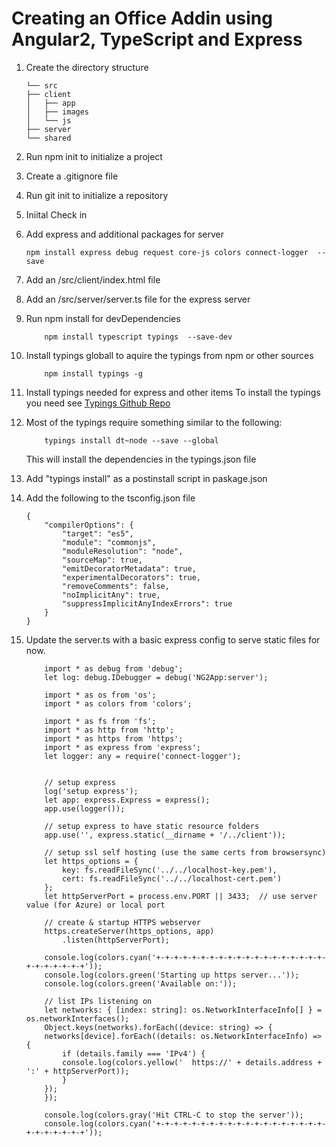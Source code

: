 # Creating an Office Addin using Angular2, TypeScript and Express

1. Create the directory structure 
    ```
    └── src
    ├── client
    │   ├── app
    │   ├── images
    │   └── js
    ├── server
    └── shared
    ```
2. Run npm init to initialize a project
3. Create a .gitignore file
4. Run git init to initialize a repository 
5. Iniital Check in 
6. Add express and additional packages for server
   ``` 
   npm install express debug request core-js colors connect-logger  --save
   ```
7. Add an /src/client/index.html file 
8. Add an /src/server/server.ts file for the express server
9. Run npm install for devDependencies 
    ```
        npm install typescript typings  --save-dev
    ```
10. Install typings globall to aquire the typings from npm or other sources
    ```
        npm install typings -g 
    ```
11. Install typings needed for express and other items 
To install the typings you need see [Typings Github Repo](https://github.com/typings/typings)
12. Most of the typings require something similar to the following:
    ```
        typings install dt~node --save --global
    ```

    This will install the dependencies in the typings.json file
13. Add "typings install" as a postinstall script in paskage.json
14. Add the following to the tsconfig.json file
    ```
    {
        "compilerOptions": {
            "target": "es5",
            "module": "commonjs",
            "moduleResolution": "node",
            "sourceMap": true,
            "emitDecoratorMetadata": true,
            "experimentalDecorators": true,
            "removeComments": false,
            "noImplicitAny": true,
            "suppressImplicitAnyIndexErrors": true
        }
    }

    ```
15. Update the server.ts with a basic express config to serve static files for now. 
    ```
        import * as debug from 'debug';
        let log: debug.IDebugger = debug('NG2App:server');

        import * as os from 'os';
        import * as colors from 'colors';

        import * as fs from 'fs';
        import * as http from 'http';
        import * as https from 'https';
        import * as express from 'express';
        let logger: any = require('connect-logger');


        // setup express
        log('setup express');
        let app: express.Express = express();
        app.use(logger());

        // setup express to have static resource folders
        app.use('', express.static(__dirname + '/../client'));

        // setup ssl self hosting (use the same certs from browsersync)
        let https_options = {
            key: fs.readFileSync('../../localhost-key.pem'),
            cert: fs.readFileSync('../../localhost-cert.pem')
        };
        let httpServerPort = process.env.PORT || 3433;  // use server value (for Azure) or local port

        // create & startup HTTPS webserver
        https.createServer(https_options, app)
            .listen(httpServerPort);

        console.log(colors.cyan('+-+-+-+-+-+-+-+-+-+-+-+-+-+-+-+-+-+-+-+-+-+-+-+-+-+'));
        console.log(colors.green('Starting up https server...'));
        console.log(colors.green('Available on:'));

        // list IPs listening on
        let networks: { [index: string]: os.NetworkInterfaceInfo[] } = os.networkInterfaces();
        Object.keys(networks).forEach((device: string) => {
        networks[device].forEach((details: os.NetworkInterfaceInfo) => {
            if (details.family === 'IPv4') {
            console.log(colors.yellow('  https://' + details.address + ':' + httpServerPort));
            }
        });
        });

        console.log(colors.gray('Hit CTRL-C to stop the server'));
        console.log(colors.cyan('+-+-+-+-+-+-+-+-+-+-+-+-+-+-+-+-+-+-+-+-+-+-+-+-+-+'));

    ```

    